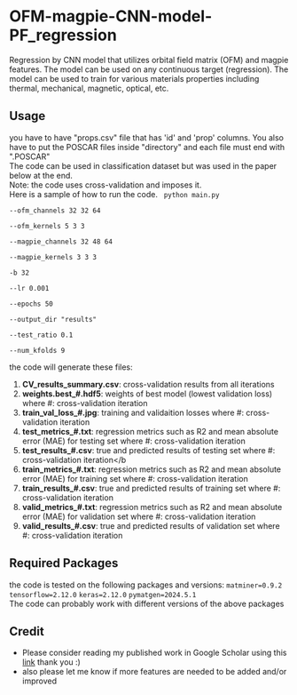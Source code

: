 # OFM-magpie-CNN-model-PF_regression
Regression by CNN model that utilizes orbital field matrix (OFM) and magpie features. The model can be used on any continuous target (regression). The model can be used to train for various materials properties including thermal, mechanical, magnetic, optical, etc.

## Usage
you have to have "props.csv" file that has 'id' and 'prop' columns. You also have to put the POSCAR files inside "directory" and each file must end with ".POSCAR"</br>
The code can be used in classification dataset but was used in the paper below at the end. </br>
Note: the code uses cross-validation and imposes it.</br>
Here is a sample of how to run the code.
<code>
python main.py \
--ofm_channels 32 32 64 \
--ofm_kernels 5 3 3 \
--magpie_channels 32 48 64 \
--magpie_kernels 3 3 3 \
-b 32 \
--lr 0.001 \
--epochs 50 \
--output_dir "results" \
--test_ratio 0.1 \
--num_kfolds 9 
</code>

the code will generate these files:
1. **CV_results_summary.csv**: cross-validation results from all iterations</br>
2. **weights.best_#.hdf5**: weights of best model (lowest validation loss) where #: cross-validation iteration</br>
4. **train_val_loss_#.jpg**: training and validaition losses where #: cross-validation iteration</br>
6. **test_metrics_#.txt**: regression metrics such as R2 and mean absolute error (MAE) for testing set where #: cross-validation iteration</br>
7. **test_results_#.csv**: true and predicted results of testing set where #: cross-validation iteration</b
9. **train_metrics_#.txt**: regression metrics such as R2 and mean absolute error (MAE) for training set where #: cross-validation iteration</br>
10. **train_results_#.csv**: true and predicted results of training set where #: cross-validation iteration</br>
12. **valid_metrics_#.txt**: regression metrics such as R2 and mean absolute error (MAE) for validation set where #: cross-validation iteration</br>
13. **valid_results_#.csv**: true and predicted results of validation set where #: cross-validation iteration</br>


## Required Packages
the code is tested on the following packages and versions:
<code>matminer=0.9.2</code>
<code>tensorflow=2.12.0</code>
<code>keras=2.12.0</code>
<code>pymatgen=2024.5.1</code>
</br>The code can probably work with different versions of the above packages

## Credit
* Please consider reading my published work in Google Scholar using this [link](https://scholar.google.com/citations?user=5tkWy4AAAAAJ&hl=en&oi=ao) thank you :)
* also please let me know if more features are needed to be added and/or improved 
